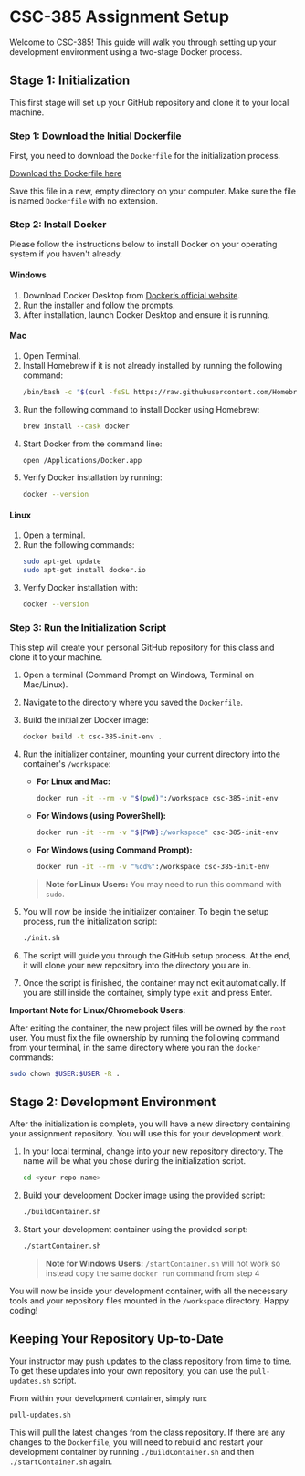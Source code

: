 # CSC-385 Assignment Setup

Welcome to CSC-385! This guide will walk you through setting up your development environment using a two-stage Docker process.

## Stage 1: Initialization

This first stage will set up your GitHub repository and clone it to your local machine.

### Step 1: Download the Initial Dockerfile

First, you need to download the `Dockerfile` for the initialization process.

[Download the Dockerfile here](https://raw.githubusercontent.com/edwjonesga/ccu-classes/main/csc-385/Dockerfile)

Save this file in a new, empty directory on your computer. Make sure the file is named `Dockerfile` with no extension.

### Step 2: Install Docker

Please follow the instructions below to install Docker on your operating system if you haven't already.

#### Windows
1. Download Docker Desktop from [Docker’s official website](https://www.docker.com/products/docker-desktop/).
2. Run the installer and follow the prompts.
3. After installation, launch Docker Desktop and ensure it is running.

#### Mac
1. Open Terminal.
2. Install Homebrew if it is not already installed by running the following command:
    ```sh
    /bin/bash -c "$(curl -fsSL https://raw.githubusercontent.com/Homebrew/install/HEAD/install.sh)"
    ```
3. Run the following command to install Docker using Homebrew:
    ```sh
    brew install --cask docker
    ```
4. Start Docker from the command line:
    ```sh
    open /Applications/Docker.app
    ```
5. Verify Docker installation by running:
    ```sh
    docker --version
    ```

#### Linux
1. Open a terminal.
2. Run the following commands:
    ```sh
    sudo apt-get update
    sudo apt-get install docker.io
    ```
3. Verify Docker installation with:
    ```sh
    docker --version
    ```

### Step 3: Run the Initialization Script

This step will create your personal GitHub repository for this class and clone it to your machine.

1.  Open a terminal (Command Prompt on Windows, Terminal on Mac/Linux).
2.  Navigate to the directory where you saved the `Dockerfile`.
3.  Build the initializer Docker image:

    ```sh
    docker build -t csc-385-init-env .
    ```

4.  Run the initializer container, mounting your current directory into the container's `/workspace`:
    - **For Linux and Mac:**
      ```sh
      docker run -it --rm -v "$(pwd)":/workspace csc-385-init-env
      ```
    - **For Windows (using PowerShell):**
      ```sh
      docker run -it --rm -v "${PWD}:/workspace" csc-385-init-env
      ```
    - **For Windows (using Command Prompt):**
      ```sh
      docker run -it --rm -v "%cd%":/workspace csc-385-init-env
      ```
    > **Note for Linux Users:** You may need to run this command with `sudo`.

5.  You will now be inside the initializer container. To begin the setup process, run the initialization script:
    ```sh
    ./init.sh
    ```
6.  The script will guide you through the GitHub setup process. At the end, it will clone your new repository into the directory you are in.
7.  Once the script is finished, the container may not exit automatically. If you are still inside the container, simply type `exit` and press Enter.

**Important Note for Linux/Chromebook Users:**

After exiting the container, the new project files will be owned by the `root` user. You must fix the file ownership by running the following command from your terminal, in the same directory where you ran the `docker` commands:
```sh
sudo chown $USER:$USER -R .
```

## Stage 2: Development Environment

After the initialization is complete, you will have a new directory containing your assignment repository. You will use this for your development work.

1.  In your local terminal, change into your new repository directory. The name will be what you chose during the initialization script.
    ```sh
    cd <your-repo-name>
    ```

2.  Build your development Docker image using the provided script:
    ```sh
    ./buildContainer.sh
    ```

3.  Start your development container using the provided script:
    ```sh
    ./startContainer.sh
    ```
    > **Note for Windows Users:** `/startContainer.sh` will not work so instead copy the same `docker run` command from step 4

You will now be inside your development container, with all the necessary tools and your repository files mounted in the `/workspace` directory. Happy coding!

## Keeping Your Repository Up-to-Date

Your instructor may push updates to the class repository from time to time. To get these updates into your own repository, you can use the `pull-updates.sh` script.

From within your development container, simply run:
```sh
pull-updates.sh
```
This will pull the latest changes from the class repository. If there are any changes to the `Dockerfile`, you will need to rebuild and restart your development container by running `./buildContainer.sh` and then `./startContainer.sh` again.
